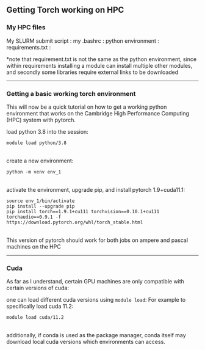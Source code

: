 ## Getting Torch working on HPC 


### My HPC files
My SLURM submit script : 
my .bashrc :
python environment :
requirements.txt :

\*note that requirement.txt is not the same as the python environment, since within requirements installing a module can install multiple other modules, and secondly some libraries require external links to be downloaded

---
### Getting a basic working torch environment
This will now be a quick tutorial on how to get a working python environment that works on the Cambridge High Performance Computing (HPC) system with pytorch.

load python 3.8 into the session:
```
module load python/3.8
```
\
create a new environment:
```
python -m venv env_1
```
 
 \
activate the environment, upgrade pip, and install pytorch 1.9+cuda11.1:
```
source env_1/bin/activate 
pip install --upgrade pip
pip install torch==1.9.1+cu111 torchvision==0.10.1+cu111 torchaudio==0.9.1 -f https://download.pytorch.org/whl/torch_stable.html
```

\
This version of pytorch should work for both jobs on ampere and pascal machines on the HPC 

---
### Cuda
 
As far as I understand, certain GPU machines are only compatible with certain versions of cuda:

one can load different cuda versions using ```module load```: For example to specifically load cuda 11.2:
```
module load cuda/11.2
```

\
additionally, if conda is used as the package manager, conda itself may download local cuda versions which environments can access.
